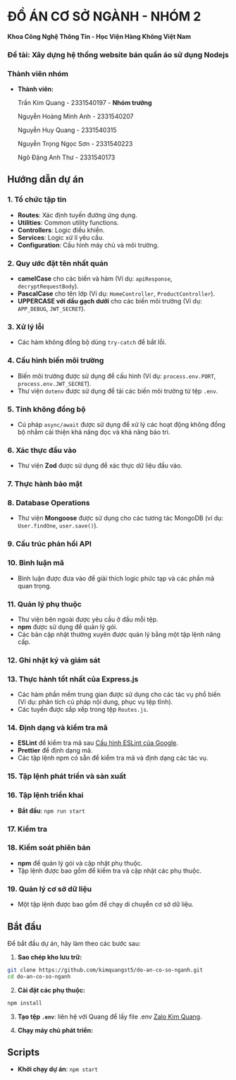 # ĐỒ ÁN CƠ SỞ NGÀNH - NHÓM 2
#### Khoa Công Nghệ Thông Tin - Học Viện Hàng Không Việt Nam
### Đề tài: Xây dựng hệ thống website bán quần áo sử dụng Nodejs

### Thành viên nhóm

- **Thành viên:**

  Trần Kim Quang - 2331540197 - **Nhóm trưởng**

  Nguyễn Hoàng Minh Anh - 2331540207

  Nguyễn Huy Quang - 2331540315

  Nguyễn Trọng Ngọc Sơn - 2331540223

  Ngô Đặng Anh Thư - 2331540173

## Hướng dẫn dự án

### 1. Tổ chức tập tin

- **Routes**: Xác định tuyến đường ứng dụng.
- **Utilities**: Common utility functions.
- **Controllers**: Logic điều khiển.
- **Services**: Logic xử lí yêu cầu.
- **Configuration**: Cấu hình máy chủ và môi trường.

### 2. Quy ước đặt tên nhất quán

- **camelCase** cho các biến và hàm (Ví dụ: `apiResponse`,
  `decryptRequestBody`).
- **PascalCase** cho tên lớp (Ví dụ: `HomeController`, `ProductController`).
- **UPPERCASE với dấu gạch dưới** cho các biến môi trường (Ví dụ: `APP_DEBUG`,
  `JWT_SECRET`).

### 3. Xử lý lỗi

- Các hàm không đồng bộ dùng `try-catch` để bắt lỗi.

### 4. Cấu hình biến môi trường

- Biến môi trường được sử dụng để cấu hình (Ví dụ:
  `process.env.PORT`, `process.env.JWT_SECRET`).
- Thư viện `dotenv` được sử dụng để tải các biến môi trường từ tệp `.env`.

### 5. Tính không đồng bộ

- Cú pháp `async/await` được sử dụng để xử lý các hoạt động không đồng bộ nhằm
  cải thiện khả năng đọc và khả năng bảo trì.

### 6. Xác thực đầu vào

- Thư viện **Zod** được sử dụng để xác thực dữ liệu đầu vào.

### 7. Thực hành bảo mật

### 8. Database Operations

- Thư viện **Mongoose** được sử dụng cho các tương tác MongoDB (ví dụ: `User.findOne`, `user.save()`).

### 9. Cấu trúc phản hồi API

<!-- - Cấu trúc phản hồi API nhất quán được duy trì bằng hàm `apiResponse` -->

### 10. Bình luận mã

- Bình luận được đưa vào để giải thích logic phức tạp và các phần mã quan trọng.

### 11. Quản lý phụ thuộc

- Thư viện bên ngoài được yêu cầu ở đầu mỗi tệp.
- **npm** được sử dụng để quản lý gói.
- Các bản cập nhật thường xuyên được quản lý bằng một tập lệnh nâng cấp.

### 12. Ghi nhật ký và giám sát

### 13. Thực hành tốt nhất của Express.js

- Các hàm phần mềm trung gian được sử dụng cho các tác vụ phổ biến (Ví dụ: phân tích cú pháp nội dung, phục vụ tệp tĩnh).
- Các tuyến được sắp xếp trong tệp `Routes.js`.

### 14. Định dạng và kiểm tra mã

- **ESLint** để kiểm tra mã sau [Cấu hình ESLint của Google](https://github.com/google/eslint-config-google).
- **Prettier** để định dạng mã.
- Các tập lệnh npm có sẵn để kiểm tra mã và định dạng các tác vụ.

### 15. Tập lệnh phát triển và sản xuất

### 16. Tập lệnh triển khai

- **Bắt đầu**: `npm run start`

### 17. Kiểm tra

### 18. Kiểm soát phiên bản

- **npm** để quản lý gói và cập nhật phụ thuộc.
- Tập lệnh được bao gồm để kiểm tra và cập nhật các phụ thuộc.

### 19. Quản lý cơ sở dữ liệu

- Một tập lệnh được bao gồm để chạy di chuyển cơ sở dữ liệu.

## Bắt đầu

Để bắt đầu dự án, hãy làm theo các bước sau:

1. **Sao chép kho lưu trữ:**

```bash
git clone https://github.com/kimquangst5/do-an-co-so-nganh.git
cd do-an-co-so-nganh
```

2. **Cài đặt các phụ thuộc:**

```bash
npm install
```

3. **Tạo tệp `.env`**: liên hệ với Quang để lấy file .env [Zalo Kim Quang](https://zalo.me/0859615254).

4. **Chạy máy chủ phát triển:**

## Scripts

- **Khởi chạy dự án**: `npm start`
